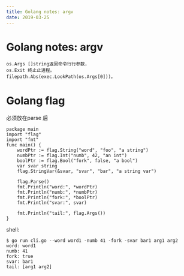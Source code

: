 ```yaml
---
title: Golang notes: argv
date: 2019-03-25
---
```

# Golang notes: argv

    os.Args []string返回命令⾏行参数，
    os.Exit 终⽌止进程。 
    filepath.Abs(exec.LookPath(os.Args[0]))。

# Golang flag
必须放在parse 后

    package main
    import "flag"
    import "fmt"
    func main() {
        wordPtr := flag.String("word", "foo", "a string")
        numbPtr := flag.Int("numb", 42, "an int")
        boolPtr := flag.Bool("fork", false, "a bool")
        var svar string
        flag.StringVar(&svar, "svar", "bar", "a string var")

        flag.Parse()
        fmt.Println("word:", *wordPtr)
        fmt.Println("numb:", *numbPtr)
        fmt.Println("fork:", *boolPtr)
        fmt.Println("svar:", svar)

        fmt.Println("tail:", flag.Args())
    }

shell:

    $ go run cli.go --word word1 -numb 41 -fork -svar bar1 arg1 arg2
    word: word1
    numb: 41
    fork: true
    svar: bar1
    tail: [arg1 arg2]

